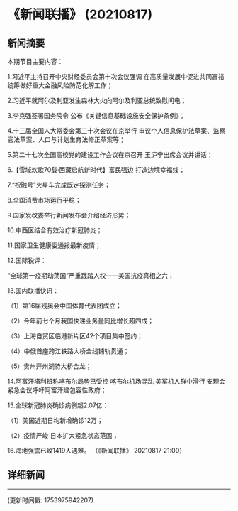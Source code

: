 # 《新闻联播》 (20210817)

## 新闻摘要

本期节目主要内容：


1.习近平主持召开中央财经委员会第十次会议强调 在高质量发展中促进共同富裕 统筹做好重大金融风险防范化解工作；


2.习近平就阿尔及利亚发生森林大火向阿尔及利亚总统致慰问电；


3.李克强签署国务院令 公布《关键信息基础设施安全保护条例》；


4.十三届全国人大常委会第三十次会议在京举行 审议个人信息保护法草案、监察官法草案、人口与计划生育法修正草案等；


5.第二十七次全国高校党的建设工作会议在京召开 王沪宁出席会议并讲话；


6.【雪域欢歌70载·西藏启航新时代】富民强边 打造边境幸福线；


7.“祝融号”火星车完成既定探测任务；


8.全国消费市场运行平稳；


9.国家发改委举行新闻发布会介绍经济形势；


10.中西医结合有效治疗新冠肺炎；


11.国家卫生健康委通报最新疫情；


12.国际锐评：

“全球第一疫期动荡国”严重践踏人权——美国抗疫真相之六；


13.国内联播快讯：


（1）第16届残奥会中国体育代表团成立；


（2）今年前七个月我国快递业务量同比增长超四成；


（3）上海自贸区临港新片区42个项目集中签约；


（4）中俄首座跨江铁路大桥全线铺轨贯通；


（5）贵州开州湖特大桥合龙；


14.阿富汗塔利班称喀布尔局势已受控 喀布尔机场混乱 美军机人群中滑行 安理会紧急会议呼吁阿富汗建包容性政府；


15.全球新冠肺炎确诊病例超2.07亿：


（1）美国近期日均新增确诊12万；


（2）疫情严峻 日本扩大紧急状态范围；


16.海地强震已致1419人遇难。
（《新闻联播》 20210817 21:00）

## 详细新闻

---

(更新时间戳: 1753975942207)

